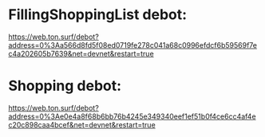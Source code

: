 # FillingShoppingList debot:

https://web.ton.surf/debot?address=0%3Aa566d8fd5f08ed0719fe278c041a68c0996efdcf6b59569f7ec4a202605b7639&net=devnet&restart=true

# Shopping debot:

https://web.ton.surf/debot?address=0%3Ae0e4a8f68b6bb76b4245e349340eef1ef51b0f4ce6cc4af4ec20c898caa4bcef&net=devnet&restart=true
